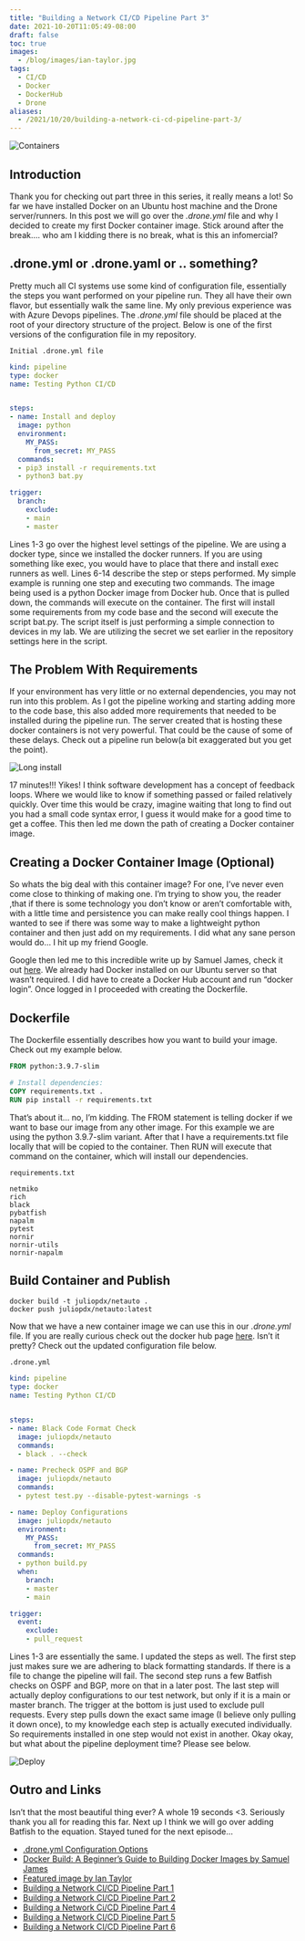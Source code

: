 ```yaml
---
title: "Building a Network CI/CD Pipeline Part 3"
date: 2021-10-20T11:05:49-08:00
draft: false
toc: true
images:
  - /blog/images/ian-taylor.jpg
tags:
  - CI/CD
  - Docker
  - DockerHub
  - Drone
aliases:
  - /2021/10/20/building-a-network-ci-cd-pipeline-part-3/
---
```


![Containers](/blog/images/ian-taylor.jpg)

## Introduction

Thank you for checking out part three in this series, it really means a lot! So far we have installed Docker on an Ubuntu host machine and the Drone server/runners. In this post we will go over the *.drone.yml* file and why I decided to create my first Docker container image. Stick around after the break…. who am I kidding there is no break, what is this an infomercial?

## .drone.yml or .drone.yaml or .. something?

Pretty much all CI systems use some kind of configuration file, essentially the steps you want performed on your pipeline run. They all have their own flavor, but essentially walk the same line. My only previous experience was with Azure Devops pipelines. The *.drone.yml* file should be placed at the root of your directory structure of the project. Below is one of the first versions of the configuration file in my repository.

`Initial .drone.yml file`

```yaml
kind: pipeline
type: docker
name: Testing Python CI/CD


steps:
- name: Install and deploy
  image: python
  environment:
    MY_PASS:
      from_secret: MY_PASS
  commands:
  - pip3 install -r requirements.txt
  - python3 bat.py

trigger:
  branch:
    exclude:
    - main
    - master
```

Lines 1-3 go over the highest level settings of the pipeline. We are using a docker type, since we installed the docker runners. If you are using something like exec, you would have to place that there and install exec runners as well. Lines 6-14 describe the step or steps performed. My simple example is running one step and executing two commands. The image being used is a python Docker image from Docker hub. Once that is pulled down, the commands will execute on the container. The first will install some requirements from my code base and the second will execute the script bat.py. The script itself is just performing a simple connection to devices in my lab. We are utilizing the secret we set earlier in the repository settings here in the script.

## The Problem With Requirements

If your environment has very little or no external dependencies, you may not run into this problem. As I got the pipeline working and starting adding more to the code base, this also added more requirements that needed to be installed during the pipeline run. The server created that is hosting these docker containers is not very powerful. That could be the cause of some of these delays. Check out a pipeline run below(a bit exaggerated but you get the point).

![Long install](/blog/images/long-install.png)

17 minutes!!! Yikes! I think software development has a concept of feedback loops. Where we would like to know if something passed or failed relatively quickly. Over time this would be crazy, imagine waiting that long to find out you had a small code syntax error, I guess it would make for a good time to get a coffee. This then led me down the path of creating a Docker container image.

## Creating a Docker Container Image (Optional)

So whats the big deal with this container image? For one, I’ve never even come close to thinking of making one. I’m trying to show you, the reader ,that if there is some technology you don’t know or aren’t comfortable with, with a little time and persistence you can make really cool things happen. I wanted to see if there was some way to make a lightweight python container and then just add on my requirements. I did what any sane person would do… I hit up my friend Google.

Google then led me to this incredible write up by Samuel James, check it out [here](https://stackify.com/docker-build-a-beginners-guide-to-building-docker-images/). We already had Docker installed on our Ubuntu server so that wasn’t required. I did have to create a Docker Hub account and run “docker login”. Once logged in I proceeded with creating the Dockerfile.

## Dockerfile

The Dockerfile essentially describes how you want to build your image. Check out my example below.

```dockerfile
FROM python:3.9.7-slim

# Install dependencies:
COPY requirements.txt .
RUN pip install -r requirements.txt
```

That’s about it… no, I’m kidding. The FROM statement is telling docker if we want to base our image from any other image. For this example we are using the python 3.9.7-slim variant. After that I have a requirements.txt file locally that will be copied to the container. Then RUN will execute that command on the container, which will install our dependencies.

`requirements.txt`

```text
netmiko
rich
black
pybatfish
napalm
pytest
nornir
nornir-utils
nornir-napalm
```

## Build Container and Publish

```shell
docker build -t juliopdx/netauto .
docker push juliopdx/netauto:latest
```

Now that we have a new container image we can use this in our *.drone.yml* file. If you are really curious check out the docker hub page [here](https://hub.docker.com/r/juliopdx/netauto). Isn’t it pretty? Check out the updated configuration file below.

`.drone.yml`

```yaml
kind: pipeline
type: docker
name: Testing Python CI/CD


steps:
- name: Black Code Format Check
  image: juliopdx/netauto
  commands:
  - black . --check

- name: Precheck OSPF and BGP
  image: juliopdx/netauto
  commands:
  - pytest test.py --disable-pytest-warnings -s

- name: Deploy Configurations
  image: juliopdx/netauto
  environment:
    MY_PASS:
      from_secret: MY_PASS
  commands:
  - python build.py
  when:
    branch:
    - master
    - main

trigger:
  event:
    exclude:
    - pull_request
```

Lines 1-3 are essentially the same. I updated the steps as well. The first step just makes sure we are adhering to black formatting standards. If there is a file to change the pipeline will fail. The second step runs a few Batfish checks on OSPF and BGP, more on that in a later post. The last step will actually deploy configurations to our test network, but only if it is a main or master branch. The trigger at the bottom is just used to exclude pull requests. Every step pulls down the exact same image (I believe only pulling it down once), to my knowledge each step is actually executed individually. So requirements installed in one step would not exist in another. Okay okay, but what about the pipeline deployment time? Please see below.

![Deploy](/blog/images/deploy.png)

## Outro and Links

Isn’t that the most beautiful thing ever? A whole 19 seconds <3. Seriously thank you all for reading this far. Next up I think we will go over adding Batfish to the equation. Stayed tuned for the next episode…

- [.drone.yml Configuration Options](https://docs.drone.io/pipeline/docker/syntax/)
- [Docker Build: A Beginner’s Guide to Building Docker Images by Samuel James](https://stackify.com/docker-build-a-beginners-guide-to-building-docker-images/)
- [Featured image by Ian Taylor](https://unsplash.com/photos/jOqJbvo1P9g)
- [Building a Network CI/CD Pipeline Part 1](https://juliopdx.com/2021/10/20/building-a-network-ci/cd-pipeline-part-1/)
- [Building a Network CI/CD Pipeline Part 2](https://juliopdx.com/2021/10/20/building-a-network-ci/cd-pipeline-part-2/)
- [Building a Network Ci/CD Pipeline Part 4](https://juliopdx.com/2021/10/31/building-a-network-ci/cd-pipeline-part-4/)
- [Building a Network CI/CD Pipeline Part 5](https://juliopdx.com/2021/11/08/building-a-network-ci/cd-pipeline-part-5/)
- [Building a Network CI/CD Pipeline Part 6](https://juliopdx.com/2021/11/12/building-a-network-ci/cd-pipeline-part-6/)
